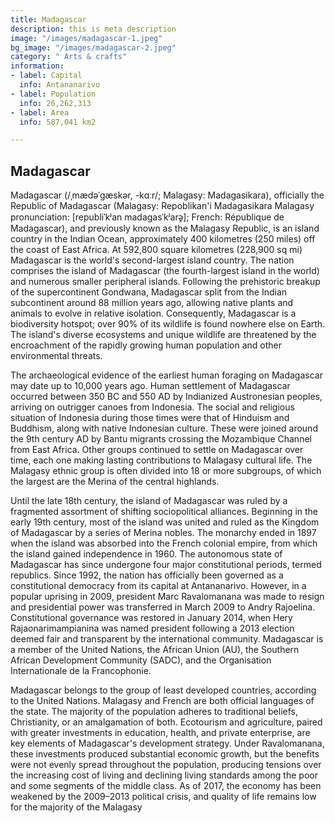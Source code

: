 ```yaml
---
title: Madagascar
description: this is meta description
image: "/images/madagascar-1.jpeg"
bg_image: "/images/madagascar-2.jpeg"
category: " Arts & crafts"
information:
- label: Capital
  info: Antananarivo
- label: Population
  info: 26,262,313
- label: Area
  info: 587,041 km2

---
```

## Madagascar

Madagascar (/ˌmædəˈɡæskər, -kɑːr/; Malagasy: Madagasikara), officially the Republic of Madagascar (Malagasy: Repoblikan'i Madagasikara Malagasy pronunciation: [republiˈkʲan madaɡasˈkʲarə̥]; French: République de Madagascar), and previously known as the Malagasy Republic, is an island country in the Indian Ocean, approximately 400 kilometres (250 miles) off the coast of East Africa. At 592,800 square kilometres (228,900 sq mi) Madagascar is the world's second-largest island country. The nation comprises the island of Madagascar (the fourth-largest island in the world) and numerous smaller peripheral islands. Following the prehistoric breakup of the supercontinent Gondwana, Madagascar split from the Indian subcontinent around 88 million years ago, allowing native plants and animals to evolve in relative isolation. Consequently, Madagascar is a biodiversity hotspot; over 90% of its wildlife is found nowhere else on Earth. The island's diverse ecosystems and unique wildlife are threatened by the encroachment of the rapidly growing human population and other environmental threats.

The archaeological evidence of the earliest human foraging on Madagascar may date up to 10,000 years ago. Human settlement of Madagascar occurred between 350 BC and 550 AD by Indianized Austronesian peoples, arriving on outrigger canoes from Indonesia. The social and religious situation of Indonesia during those times were that of Hinduism and Buddhism, along with native Indonesian culture. These were joined around the 9th century AD by Bantu migrants crossing the Mozambique Channel from East Africa. Other groups continued to settle on Madagascar over time, each one making lasting contributions to Malagasy cultural life. The Malagasy ethnic group is often divided into 18 or more subgroups, of which the largest are the Merina of the central highlands.

Until the late 18th century, the island of Madagascar was ruled by a fragmented assortment of shifting sociopolitical alliances. Beginning in the early 19th century, most of the island was united and ruled as the Kingdom of Madagascar by a series of Merina nobles. The monarchy ended in 1897 when the island was absorbed into the French colonial empire, from which the island gained independence in 1960. The autonomous state of Madagascar has since undergone four major constitutional periods, termed republics. Since 1992, the nation has officially been governed as a constitutional democracy from its capital at Antananarivo. However, in a popular uprising in 2009, president Marc Ravalomanana was made to resign and presidential power was transferred in March 2009 to Andry Rajoelina. Constitutional governance was restored in January 2014, when Hery Rajaonarimampianina was named president following a 2013 election deemed fair and transparent by the international community. Madagascar is a member of the United Nations, the African Union (AU), the Southern African Development Community (SADC), and the Organisation Internationale de la Francophonie.

Madagascar belongs to the group of least developed countries, according to the United Nations. Malagasy and French are both official languages of the state. The majority of the population adheres to traditional beliefs, Christianity, or an amalgamation of both. Ecotourism and agriculture, paired with greater investments in education, health, and private enterprise, are key elements of Madagascar's development strategy. Under Ravalomanana, these investments produced substantial economic growth, but the benefits were not evenly spread throughout the population, producing tensions over the increasing cost of living and declining living standards among the poor and some segments of the middle class. As of 2017, the economy has been weakened by the 2009–2013 political crisis, and quality of life remains low for the majority of the Malagasy